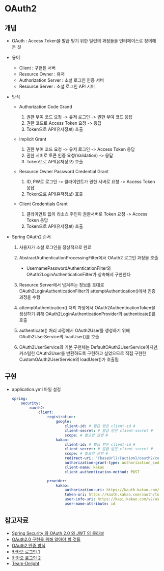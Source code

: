 # OAuth2
## 개념
- OAuth : Access Token을 발급 받기 위한 일련의 과정들을 인터페이스로 정의해둔 것

- 용어
    - Client : 구현된 서버
    - Resource Owner : 유저
    - Authorization Server : 소셜 로그인 인증 서버
    - Resource Server : 소셜 로그인 API 서버

- 방식
    - Authorization Code Grand 
        1. 권한 부여 코드 요청 -> 유저 로그인 -> 권한 부여 코드 응답
        2. 권한 코드로 Access Token 요청 -> 응답
        3. Token으로 API(유저정보) 호출 
    
    - Implicit Grant 
        1. 권한 부여 코드 요청 -> 유저 로그인 -> Access Token 응답
        2. 권한 서버로 토큰 인증 요청(Validation) -> 응답
        3. Token으로 API(유저정보) 호출 

    - Resource Owner Password Credential Grant
        1. ID, PW로 로그인 -> 클라이언트가 권한 서버로 요청 -> Access Token 응답
        2. Token으로 API(유저정보) 호출
    
    - Client Credentials Grant 
        1. 클라이언트 없이 리소스 주인이 권한서버로 Token 요청 -> Access Token 응답
        2. Token으로 API(유저정보) 호출
    


- Spring OAuth2 순서
    1. 사용자가 소셜 로그인을 정상적으로 완료

    2. AbstractAuthenticationProcessingFilter에서 OAuth2 로그인 과정을 호출
        - UsernamePasswordAuthenticationFilter와 OAuth2LoginAuthenticationFilter가 상속해서 구현한다

    3. Resource Server에서 넘겨주는 정보를 토대로 OAuth2LoginAuthenticationFilter의 attemptAuthentication()에서 인증 과정을 수행

    4. attemptAuthentication() 처리 과정에서 OAuth2AuthenticationToken을 생성하기 위해 OAuth2LoginAuthenticationProvider의 authenticate()를 호출

    5. authenticate() 처리 과정에서 OAuth2User를 생성하기 위해 OAuth2UserService의 loadUser()를 호출

    6. OAuth2UserService의 기본 구현체는 DefaultOAuth2UserService이지만, 커스텀한 OAuth2User를 반환하도록 구현하고 싶었으므로 직접 구현한 CustomOAuth2UserService의 loadUser()가 호출됨



## 구현
- application.yml 파일 설정
    ``` yml
    spring:
        security:
            oauth2:
                client:
                    registration:
                        google:
                            client-id: # 발급 받은 client-id #
                            client-secret: # 발급 받은 client-secret #
                            scope: # 필요한 권한 #
                        kakao:
                            client-id: # 발급 받은 client-id #
                            client-secret: # 발급 받은 client-secret #
                            scope: # 필요한 권한 #
                            redirect-uri: "{baseUrl}/{action}/oauth2/code/{registrationId}"
                            authorization-grant-type: authorization_code
                            client-name: kakao
                            client-authentication-method: POST

                    provider:
                        kakao:
                            authorization-uri: https://kauth.kakao.com/oauth/authorize
                            token-uri: https://kauth.kakao.com/oauth/token
                            user-info-uri: https://kapi.kakao.com/v2/user/me
                            user-name-attribute: id
    ```

## 참고자료
- [Spring Security 와 OAuth 2.0 와 JWT 의 콜라보](https://velog.io/@tmdgh0221/Spring-Security-%EC%99%80-OAuth-2.0-%EC%99%80-JWT-%EC%9D%98-%EC%BD%9C%EB%9D%BC%EB%B3%B4)
- [OAuth2.0 구현을 위해 알아야 할 것들](https://developer88.tistory.com/372)
- [OAuth2 인증 방식](https://cheese10yun.github.io/oauth2/)
- [카카오 로그인 1](https://sudo-minz.tistory.com/77)
- [카카오 로그인 2](https://sudo-minz.tistory.com/78?category=1012147)
- [Team-Delight](https://github.com/Team-Delight/Delight-Server)
